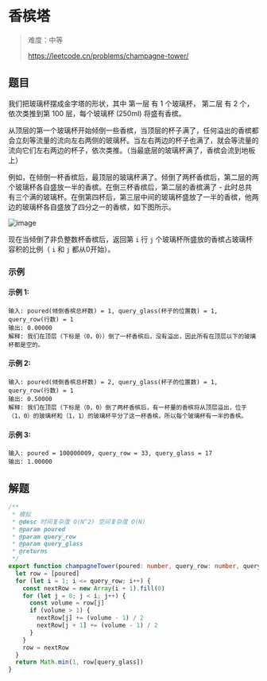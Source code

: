# 香槟塔

> 难度：中等
>
> https://leetcode.cn/problems/champagne-tower/

## 题目

我们把玻璃杯摆成金字塔的形状，其中 第一层 有 1 个玻璃杯， 第二层 有 2 个，依次类推到第 100 层，每个玻璃杯 (250ml) 将盛有香槟。

从顶层的第一个玻璃杯开始倾倒一些香槟，当顶层的杯子满了，任何溢出的香槟都会立刻等流量的流向左右两侧的玻璃杯。当左右两边的杯子也满了，就会等流量的流向它们左右两边的杯子，依次类推。（当最底层的玻璃杯满了，香槟会流到地板上）

例如，在倾倒一杯香槟后，最顶层的玻璃杯满了。倾倒了两杯香槟后，第二层的两个玻璃杯各自盛放一半的香槟。在倒三杯香槟后，第二层的香槟满了 - 此时总共有三个满的玻璃杯。在倒第四杯后，第三层中间的玻璃杯盛放了一半的香槟，他两边的玻璃杯各自盛放了四分之一的香槟，如下图所示。

![image](https://user-images.githubusercontent.com/54696834/202902677-3903a437-380a-42e3-9944-5d87159e225d.png)

现在当倾倒了非负整数杯香槟后，返回第 `i` 行 `j` 个玻璃杯所盛放的香槟占玻璃杯容积的比例（ `i` 和 `j` 都从0开始）。

### 示例

#### 示例 1:

```
输入: poured(倾倒香槟总杯数) = 1, query_glass(杯子的位置数) = 1, query_row(行数) = 1
输出: 0.00000
解释: 我们在顶层（下标是（0，0））倒了一杯香槟后，没有溢出，因此所有在顶层以下的玻璃杯都是空的。
```

#### 示例 2:

```
输入: poured(倾倒香槟总杯数) = 2, query_glass(杯子的位置数) = 1, query_row(行数) = 1
输出: 0.50000
解释: 我们在顶层（下标是（0，0）倒了两杯香槟后，有一杯量的香槟将从顶层溢出，位于（1，0）的玻璃杯和（1，1）的玻璃杯平分了这一杯香槟，所以每个玻璃杯有一半的香槟。
```

#### 示例 3:

```
输入: poured = 100000009, query_row = 33, query_glass = 17
输出: 1.00000
```

## 解题

```ts
/**
 * 模拟
 * @desc 时间复杂度 O(N^2) 空间复杂度 O(N)
 * @param poured
 * @param query_row
 * @param query_glass
 * @returns
 */
export function champagneTower(poured: number, query_row: number, query_glass: number): number {
  let row = [poured]
  for (let i = 1; i <= query_row; i++) {
    const nextRow = new Array(i + 1).fill(0)
    for (let j = 0; j < i; j++) {
      const volume = row[j]
      if (volume > 1) {
        nextRow[j] += (volume - 1) / 2
        nextRow[j + 1] += (volume - 1) / 2
      }
    }
    row = nextRow
  }
  return Math.min(1, row[query_glass])
}
```